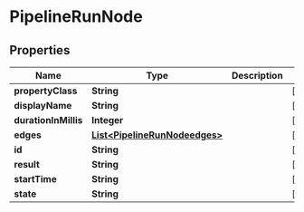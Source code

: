 

# PipelineRunNode


## Properties

| Name | Type | Description | Notes |
|------------ | ------------- | ------------- | -------------|
|**propertyClass** | **String** |  |  [optional] |
|**displayName** | **String** |  |  [optional] |
|**durationInMillis** | **Integer** |  |  [optional] |
|**edges** | [**List&lt;PipelineRunNodeedges&gt;**](PipelineRunNodeedges.md) |  |  [optional] |
|**id** | **String** |  |  [optional] |
|**result** | **String** |  |  [optional] |
|**startTime** | **String** |  |  [optional] |
|**state** | **String** |  |  [optional] |



